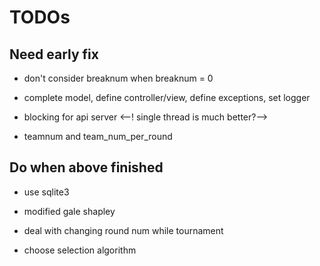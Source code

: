 # TODOs

## Need early fix

* don't consider breaknum when breaknum = 0

* complete model, define controller/view, define exceptions, set logger

* blocking for api server <--! single thread is much better?-->

* teamnum and team_num_per_round

## Do when above finished

* use sqlite3

* modified gale shapley

* deal with changing round num while tournament

* choose selection algorithm